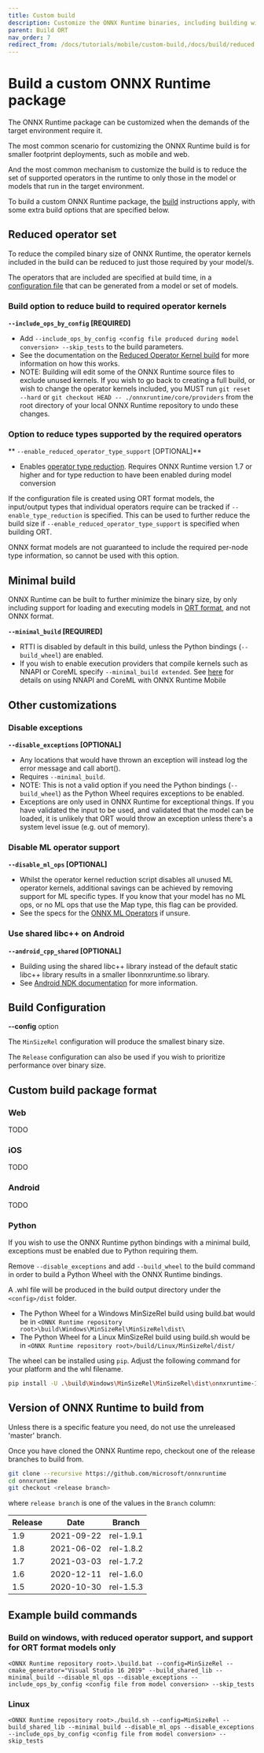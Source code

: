 ```yaml
---
title: Custom build
description: Customize the ONNX Runtime binaries, including building with a reduced set of operators
parent: Build ORT
nav_order: 7
redirect_from: /docs/tutorials/mobile/custom-build,/docs/build/reduced
---
```


# Build a custom ONNX Runtime package

The ONNX Runtime package can be customized when the demands of the target environment require it.

The most common scenario for customizing the ONNX Runtime build is for smaller footprint deployments, such as mobile and web.

And the most common mechanism to customize the build is to reduce the set of supported operators in the runtime to only those in the model or models that run in the target environment.

To build a custom ONNX Runtime package, the [build](./index.md) instructions apply, with some extra build options that are specified below.

## Reduced operator set

To reduce the compiled binary size of ONNX Runtime, the operator kernels included in the build can be reduced to just those required by your model/s.

The operators that are included are specified at build time, in a [configuration file](../reference/reduced-operator-config.md) that can be generated from a model or set of models.

### Build option to reduce build to required operator kernels

**`--include_ops_by_config` [REQUIRED]**

* Add `--include_ops_by_config <config file produced during model conversion> --skip_tests` to the build parameters.
* See the documentation on the [Reduced Operator Kernel build](../../build/reduced.md) for more information on how this works.
* NOTE: Building will edit some of the ONNX Runtime source files to exclude unused kernels. If you wish to go back to creating a full build, or wish to change the operator kernels included, you MUST run `git reset --hard` or `git checkout HEAD -- ./onnxruntime/core/providers` from the root directory of your local ONNX Runtime repository to undo these changes.

### Option to reduce types supported by the required operators

** `--enable_reduced_operator_type_support` [OPTIONAL]**

* Enables [operator type reduction](./model-conversion.md#enable-type-reduction). Requires ONNX Runtime version 1.7 or higher and for type reduction to have been enabled during model conversion

If the configuration file is created using ORT format models, the input/output types that individual operators require can be tracked if `--enable_type_reduction` is specified. This can be used to further reduce the build size if `--enable_reduced_operator_type_support` is specified when building ORT.

ONNX format models are not guaranteed to include the required per-node type information, so cannot be used with this option.

## Minimal build

ONNX Runtime can be built to further minimize the binary size, by only including support for loading and executing models in [ORT format](../reference/ort-format-model-conversion.md), and not ONNX format.

**`--minimal_build` [REQUIRED]**

* RTTI is disabled by default in this build, unless the Python bindings (`--build_wheel`) are enabled.
* If you wish to enable execution providers that compile kernels such as NNAPI or CoreML specify `--minimal_build extended`. See [here](./using-platform-specific-ep.html#using-nnapi-and-coreml-with-onnx-runtime-mobile) for details on using NNAPI and CoreML with ONNX Runtime Mobile

## Other customizations

### Disable exceptions
  
**`--disable_exceptions` [OPTIONAL]**

* Any locations that would have thrown an exception will instead log the error message and call abort().
* Requires `--minimal_build`.
* NOTE: This is not a valid option if you need the Python bindings (`--build_wheel`) as the Python Wheel requires exceptions to be enabled.
* Exceptions are only used in ONNX Runtime for exceptional things. If you have validated the input to be used, and validated that the model can be loaded, it is unlikely that ORT would throw an exception unless there's a system level issue (e.g. out of memory).

### Disable ML operator support

**`--disable_ml_ops` [OPTIONAL]**

* Whilst the operator kernel reduction script disables all unused ML operator kernels, additional savings can be achieved by removing support for ML specific types. If you know that your model has no ML ops, or no ML ops that use the Map type, this flag can be provided.
* See the specs for the [ONNX ML Operators](https://github.com/onnx/onnx/blob/master/docs/Operators-ml.md) if unsure.

### Use shared libc++ on Android

**`--android_cpp_shared` [OPTIONAL]**

* Building using the shared libc++ library instead of the default static libc++ library results in a smaller libonnxruntime.so library.
* See [Android NDK documentation](https://developer.android.com/ndk/guides/cpp-support) for more information.

## Build Configuration

**--config** option

The `MinSizeRel` configuration will produce the smallest binary size.

The `Release` configuration can also be used if you wish to prioritize performance over binary size.

## Custom build package format

### Web

TODO

### iOS

TODO

### Android

TODO

### Python

If you wish to use the ONNX Runtime python bindings with a minimal build, exceptions must be enabled due to Python requiring them.

Remove `--disable_exceptions` and add `--build_wheel` to the build command in order to build a Python Wheel with the ONNX Runtime bindings.

A .whl file will be produced in the build output directory under the `<config>/dist` folder.

* The Python Wheel for a Windows MinSizeRel build using build.bat would be in `<ONNX Runtime repository root>\build\Windows\MinSizeRel\MinSizeRel\dist\`
* The Python Wheel for a Linux MinSizeRel build using build.sh would be in `<ONNX Runtime repository root>/build/Linux/MinSizeRel/dist/`

The wheel can be installed using `pip`. Adjust the following command for your platform and the whl filename.

```bash
pip install -U .\build\Windows\MinSizeRel\MinSizeRel\dist\onnxruntime-1.7.0-cp37-cp37m-win_amd64.whl
```

## Version of ONNX Runtime to build from

Unless there is a specific feature you need, do not use the unreleased 'master' branch.

Once you have cloned the ONNX Runtime repo, checkout one of the release branches to build from.

```bash
git clone --recursive https://github.com/microsoft/onnxruntime
cd onnxruntime
git checkout <release branch>
```

where `release branch` is one of the values in the `Branch` column:

| Release | Date | Branch |
|---------|------|--------|
| 1.9 | 2021-09-22 | rel-1.9.1 |
| 1.8 | 2021-06-02 | rel-1.8.2 |
| 1.7 | 2021-03-03 | rel-1.7.2 |
| 1.6 | 2020-12-11 | rel-1.6.0 |
| 1.5 | 2020-10-30 | rel-1.5.3 |

## Example build commands

### Build on windows, with reduced operator support, and support for ORT format models only

`<ONNX Runtime repository root>.\build.bat --config=MinSizeRel --cmake_generator="Visual Studio 16 2019" --build_shared_lib --minimal_build --disable_ml_ops --disable_exceptions --include_ops_by_config <config file from model conversion> --skip_tests`

### Linux

`<ONNX Runtime repository root>./build.sh --config=MinSizeRel --build_shared_lib --minimal_build --disable_ml_ops --disable_exceptions --include_ops_by_config <config file from model conversion> --skip_tests`

